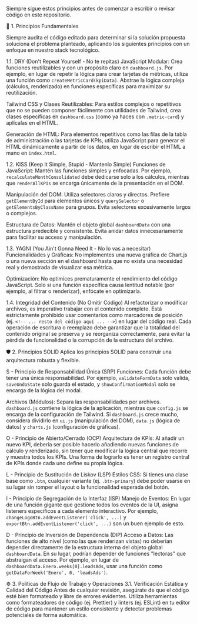 Siempre sigue estos principios antes de comenzar a escribir o revisar código en este repositorio.

🧠 1. Principios Fundamentales

Siempre audita el código editado para determinar si la solución propuesta soluciona el problema planteado, aplicando los siguientes principios con un enfoque en nuestro stack tecnológico.

1.1. DRY (Don't Repeat Yourself - No te repitas)
JavaScript Modular: Crea funciones reutilizables y con un propósito claro en `dashboard.js`. Por ejemplo, en lugar de repetir la lógica para crear tarjetas de métricas, utiliza una función como `createMetricCard(kpiData)`. Abstrae la lógica compleja (cálculos, renderizado) en funciones específicas para maximizar su reutilización.

Tailwind CSS y Clases Reutilizables: Para estilos complejos o repetitivos que no se pueden componer fácilmente con utilidades de Tailwind, crea clases específicas en `dashboard.css` (como ya haces con `.metric-card`) y aplícalas en el HTML.

Generación de HTML: Para elementos repetitivos como las filas de la tabla de administración o las tarjetas de KPIs, utiliza JavaScript para generar el HTML dinámicamente a partir de los datos, en lugar de escribir el HTML a mano en `index.html`.

1.2. KISS (Keep It Simple, Stupid - Mantenlo Simple)
Funciones de JavaScript: Mantén las funciones simples y enfocadas. Por ejemplo, `recalculateMonthConsolidated` debe dedicarse solo a los cálculos, mientras que `renderAllKPIs` se encarga únicamente de la presentación en el DOM.

Manipulación del DOM: Utiliza selectores claros y directos. Prefiere `getElementById` para elementos únicos y `querySelector` o `getElementsByClassName` para grupos. Evita selectores excesivamente largos o complejos.

Estructura de Datos: Mantén el objeto global `dashboardData` con una estructura predecible y consistente. Evita anidar datos innecesariamente para facilitar su acceso y manipulación.

1.3. YAGNI (You Ain't Gonna Need It - No lo vas a necesitar)
Funcionalidades y Gráficas: No implementes una nueva gráfica de Chart.js o una nueva sección en el dashboard hasta que no exista una necesidad real y demostrada de visualizar esa métrica.

Optimización: No optimices prematuramente el rendimiento del código JavaScript. Solo si una función específica causa lentitud notable (por ejemplo, al filtrar o renderizar), enfócate en optimizarla.

1.4. Integridad del Contenido (No Omitir Código)
Al refactorizar o modificar archivos, es imperativo trabajar con el contenido completo. Está estrictamente prohibido usar comentarios como marcadores de posición (ej. `<!-- ... resto del código aquí ... -->`) en lugar del código real. Cada operación de escritura o reemplazo debe garantizar que la totalidad del contenido original se preserva y se reorganiza correctamente, para evitar la pérdida de funcionalidad o la corrupción de la estructura del archivo.

🛡️ 2. Principios SOLID
Aplica los principios SOLID para construir una arquitectura robusta y flexible.

S - Principio de Responsabilidad Única (SRP)
Funciones: Cada función debe tener una única responsabilidad. Por ejemplo, `validateFormData` solo valida, `saveUndoState` solo guarda el estado, y `showConfirmationModal` solo se encarga de la lógica del modal.

Archivos (Módulos): Separa las responsabilidades por archivos. `dashboard.js` contiene la lógica de la aplicación, mientras que `config.js` se encarga de la configuración de Tailwind. Si `dashboard.js` crece mucho, considera dividirlo en `ui.js` (manipulación del DOM), `data.js` (lógica de datos) y `charts.js` (configuración de gráficas).

O - Principio de Abierto/Cerrado (OCP)
Arquitectura de KPIs: Al añadir un nuevo KPI, debería ser posible hacerlo añadiendo nuevas funciones de cálculo y renderizado, sin tener que modificar la lógica central que recorre y muestra todos los KPIs. Una forma de lograrlo es tener un registro central de KPIs donde cada uno define su propia lógica.

L - Principio de Sustitución de Liskov (LSP)
Estilos CSS: Si tienes una clase base como `.btn`, cualquier variante (ej. `.btn-primary`) debe poder usarse en su lugar sin romper el layout o la funcionalidad esperada del botón.

I - Principio de Segregación de la Interfaz (ISP)
Manejo de Eventos: En lugar de una función gigante que gestione todos los eventos de la UI, asigna listeners específicos a cada elemento interactivo. Por ejemplo, `changeLogoBtn.addEventListener('click', ...)` y `exportBtn.addEventListener('click', ...)` son un buen ejemplo de esto.

D - Principio de Inversión de Dependencia (DIP)
Acceso a Datos: Las funciones de alto nivel (como las que renderizan vistas) no deberían depender directamente de la estructura interna del objeto global `dashboardData`. En su lugar, podrían depender de funciones "lectoras" que abstraigan el acceso. Por ejemplo, en lugar de `dashboardData.Enero.weeks[0].leadsAds`, usar una función como `getDataForWeek('Enero', 0, 'leadsAds')`.

⚙️ 3. Políticas de Flujo de Trabajo y Operaciones
3.1. Verificación Estática y Calidad del Código
Antes de cualquier revisión, asegúrate de que el código esté bien formateado y libre de errores evidentes. Utiliza herramientas como formateadores de código (ej. Prettier) y linters (ej. ESLint) en tu editor de código para mantener un estilo consistente y detectar problemas potenciales de forma automática.